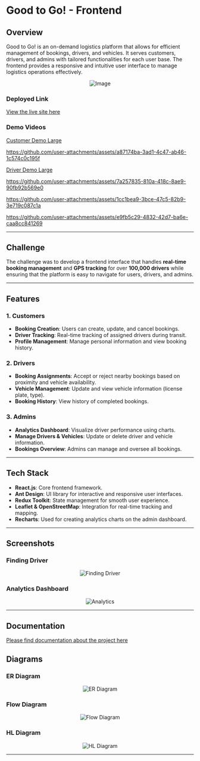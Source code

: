 # Good to Go! - Frontend

## Overview

Good to Go! is an on-demand logistics platform that allows for efficient management of bookings, drivers, and vehicles. It serves customers, drivers, and admins with tailored functionalities for each user base. The frontend provides a responsive and intuitive user interface to manage logistics operations effectively.

<p align="center">
  <img src="https://github.com/rishn/Good-To-Go/blob/main/public/background.png" alt="Image" />
</p>

### Deployed Link
[View the live site here](https://goodtogoapp.onrender.com)

### Demo Videos

[Customer Demo Large](https://drive.google.com/file/d/11eqpj6rgl38MQGEf4spjDuZQw_aRzokh/view?usp=sharing)

https://github.com/user-attachments/assets/a87174ba-3ad1-4c47-ab46-1c574c0c195f

[Driver Demo Large](https://drive.google.com/file/d/1Db3AQhoqDR3Q75bCgTLdi2UCpIOQ1waO/view?usp=sharing)

https://github.com/user-attachments/assets/7a257835-810a-418c-8ae9-90fb92b569e0

https://github.com/user-attachments/assets/1cc1bea9-3bce-47c5-82b9-3e719c087c1a

https://github.com/user-attachments/assets/e9fb5c29-4832-42d7-ba6e-caa8cc841269

---

## Challenge

The challenge was to develop a frontend interface that handles **real-time booking management** and **GPS tracking** for over **100,000 drivers** while ensuring that the platform is easy to navigate for users, drivers, and admins.

---

## Features

### 1. Customers
- **Booking Creation**: Users can create, update, and cancel bookings.
- **Driver Tracking**: Real-time tracking of assigned drivers during transit.
- **Profile Management**: Manage personal information and view booking history.

### 2. Drivers
- **Booking Assignments**: Accept or reject nearby bookings based on proximity and vehicle availability.
- **Vehicle Management**: Update and view vehicle information (license plate, type).
- **Booking History**: View history of completed bookings.

### 3. Admins
- **Analytics Dashboard**: Visualize driver performance using charts.
- **Manage Drivers & Vehicles**: Update or delete driver and vehicle information.
- **Bookings Overview**: Admins can manage and oversee all bookings.

---

## Tech Stack

- **React.js**: Core frontend framework.
- **Ant Design**: UI library for interactive and responsive user interfaces.
- **Redux Toolkit**: State management for smooth user experience.
- **Leaflet & OpenStreetMap**: Integration for real-time tracking and mapping.
- **Recharts**: Used for creating analytics charts on the admin dashboard.

---

## Screenshots

### Finding Driver
<p align="center">
  <img src="https://github.com/rishn/Good-To-Go/blob/main/outputs/finding_driver.png" alt="Finding Driver" />
</p>

### Analytics Dashboard
<p align="center">
  <img src="https://github.com/rishn/Good-To-Go/blob/main/outputs/analytics.png" alt="Analytics" />
</p>

---

## Documentation
[Please find documentation about the project here](https://drive.google.com/file/d/1g1hRTB8srE38dhVV7SR0mOsBzyyiw6LT/view?usp=sharing)

## Diagrams

### ER Diagram
<p align="center">
  <img src="https://github.com/rishn/Good-To-Go/blob/main/diagrams/er_diagram.png" alt="ER Diagram" />
</p>

### Flow Diagram
<p align="center">
  <img src="https://github.com/rishn/Good-To-Go/blob/main/diagrams/flow_diagram.png" alt="Flow Diagram" />
</p>

### HL Diagram
<p align="center">
  <img src="https://github.com/rishn/Good-To-Go/blob/main/diagrams/hl_diagram.png" alt="HL Diagram" />
</p>


---
